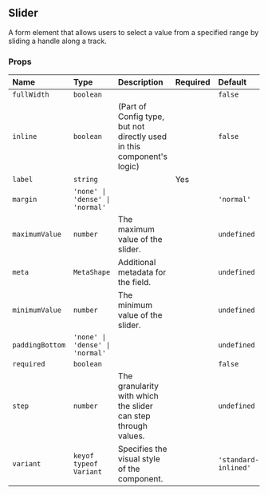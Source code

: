 ## Slider

A form element that allows users to select a value from a specified range by sliding a handle along a track.

### Props

| Name | Type | Description | Required | Default |
| :--- | :--- | :---------- | :-------- | :------- |
| `fullWidth` | `boolean` | | | `false` |
| `inline` | `boolean` | (Part of Config type, but not directly used in this component's logic) | | `false` |
| `label` | `string` | | Yes | |
| `margin` | `'none' \| 'dense' \| 'normal'` | | | `'normal'` |
| `maximumValue` | `number` | The maximum value of the slider. | | `undefined` |
| `meta` | `MetaShape` | Additional metadata for the field. | | `undefined` |
| `minimumValue` | `number` | The minimum value of the slider. | | `undefined` |
| `paddingBottom` | `'none' \| 'dense' \| 'normal'` | | | `undefined` |
| `required` | `boolean` | | | `false` |
| `step` | `number` | The granularity with which the slider can step through values. | | `undefined` |
| `variant` | `keyof typeof Variant` | Specifies the visual style of the component. | | `'standard-inlined'` |
